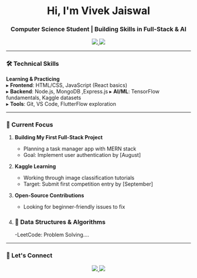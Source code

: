 <h1 align="center">Hi, I'm Vivek Jaiswal</h1>
<h3 align="center">Computer Science Student | Building Skills in Full-Stack & AI</h3>

<p align="center">
  <a href="https://linkedin.com/in/vivek-jaiswal-1277a0207">
    <img src="https://img.shields.io/badge/LinkedIn-0077B5?style=flat&logo=linkedin&logoColor=white">
  </a>
  <a href="https://leetcode.com/u/bM284mqNSW/">
    <img src="https://img.shields.io/badge/LeetCode-FFA116?style=flat&logo=leetcode&logoColor=black">
  </a>
</p>

---

### 🛠 Technical Skills
**Learning & Practicing**  
▸ **Frontend**: HTML/CSS, JavaScript (React basics)  
▸ **Backend**: Node.js, MongoDB ,Express.js
▸ **AI/ML**: TensorFlow fundamentals, Kaggle datasets  
▸ **Tools**: Git, VS Code, FlutterFlow exploration  

---

### 📌 Current Focus
1. **Building My First Full-Stack Project**  
   - Planning a task manager app with MERN stack  
   - Goal: Implement user authentication by [August]  

2. **Kaggle Learning**  
   - Working through image classification tutorials  
   - Target: Submit first competition entry by [September]  

3. **Open-Source Contributions**  
   - Looking for beginner-friendly issues to fix  

4. ### 🧠 Data Structures & Algorithms 
   -LeetCode: Problem Solving....
---


### 🤝 Let's Connect
<p align="center">
  <a href="mailto:vivek.gdsc6@gmail.com">
    <img src="https://img.shields.io/badge/Email_Me-D14836?style=flat&logo=gmail&logoColor=white">
  </a>
  <a href="https://twitter.com/Sandeep86804043">
    <img src="https://img.shields.io/badge/Twitter-1DA1F2?style=flat&logo=twitter&logoColor=white">
  </a>
</p> 
<!--
**codealpha6393/codealpha6393** is a ✨ _special_ ✨ repository because its `README.md` (this file) appears on your GitHub profile.

Here are some ideas to get you started:

- 🔭 I’m currently working on ...
- 🌱 I’m currently learning ...
- 👯 I’m looking to collaborate on ...
- 🤔 I’m looking for help with ...
- 💬 Ask me about ...
- 📫 How to reach me: ...
- 😄 Pronouns: ...
- ⚡ Fun fact: ...
-->
